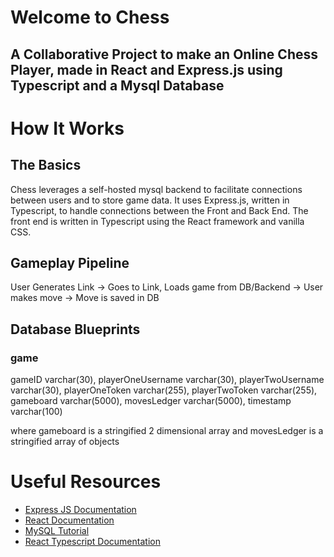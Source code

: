 # Welcome to Chess

## A Collaborative Project to make an Online Chess Player, made in React and Express.js using Typescript and a Mysql Database

# How It Works

## The Basics

Chess leverages a self-hosted mysql backend to facilitate connections between users and to store game data. It uses Express.js, written in Typescript, to handle connections between the Front and Back End. The front end is written in Typescript using the React framework and vanilla CSS.

## Gameplay Pipeline

User Generates Link → Goes to Link, Loads game from DB/Backend → User makes move → Move is saved in DB

## Database Blueprints

### game

gameID varchar(30),
playerOneUsername varchar(30),
playerTwoUsername varchar(30),
playerOneToken varchar(255),
playerTwoToken varchar(255),
gameboard varchar(5000),
movesLedger varchar(5000),
timestamp varchar(100)

where gameboard is a stringified 2 dimensional array and movesLedger is a stringified array of objects

# Useful Resources

- [Express JS Documentation](https://expressjs.com/)
- [React Documentation](https://reactjs.org/)
- [MySQL Tutorial](https://www.w3schools.com/MySQL/default.asp)
- [React Typescript Documentation](https://www.typescriptlang.org/docs/handbook/react.html)
